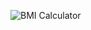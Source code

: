![BMI Calculator](https://github.com/JamalTheAnalyst6/Data-Analytics-in-Python/assets/143570371/aef98a8b-815a-4b0c-b148-de5019ab55c4)
